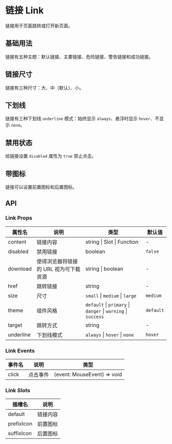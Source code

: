# 链接 Link

链接用于页面跳转或打开新页面。

## 基础用法

链接有五种主题：默认链接、主要链接、危险链接、警告链接和成功链接。

<demo src="./demo/link/theme.vue"></demo>

## 链接尺寸

链接有三种尺寸：大、中（默认）、小。

<demo src="./demo/link/size.vue"></demo>

## 下划线

链接有三种下划线 `underline` 模式：始终显示 `always`、悬浮时显示 `hover`、不显示 `none`。

<demo src="./demo/link/underline.vue"></demo>

## 禁用状态

给链接设置 `disabled` 属性为 `true` 禁止点击。

<demo src="./demo/link/disabled.vue"></demo>

## 带图标

链接可以设置前置图标和后置图标。

<demo src="./demo/link/icon.vue"></demo>

## API

### Link Props

| 属性名       | 说明                    | 类型                                                           | 默认值       |
|-----------|-----------------------|--------------------------------------------------------------|-----------|
| content   | 链接内容                  | string \| Slot \| Function                                   | -         |
| disabled  | 禁用链接                  | boolean                                                      | `false`   |
| download  | 使得浏览器将链接的 URL 视为可下载资源 | string \| boolean                                            | -         |
| href      | 跳转链接                  | string                                                       | -         |
| size      | 尺寸                    | `small` \| `medium` \| `large`                               | `medium`  |
| theme     | 组件风格                  | `default` \| `primary` \| `danger` \| `warning` \| `success` | `default` |
| target    | 跳转方式                  | string                                                       | -         |
| underline | 下划线模式                 | `always` \| `hover` \| `none`                                | `hover`   |

### Link Events

| 事件名   | 说明   | 类型                          |
|-------|------|-----------------------------|
| click | 点击事件 | (event: MouseEvent) => void |

### Link Slots

| 插槽名        | 说明   |
|------------|------|
| default    | 链接内容 |
| prefixIcon | 前置图标 |
| suffixIcon | 后置图标 |
